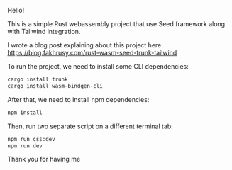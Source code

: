 Hello!

This is a simple Rust webassembly project that use Seed framework along with Tailwind integration.

I wrote a blog post explaining about this project here: https://blog.fakhrusy.com/rust-wasm-seed-trunk-tailwind

To run the project, we need to install some CLI dependencies:

```sh
cargo install trunk
cargo install wasm-bindgen-cli
```

After that, we need to install npm dependencies:

```sh
npm install
```

Then, run two separate script on a different terminal tab:

```sh
npm run css:dev
npm run dev
```

Thank you for having me